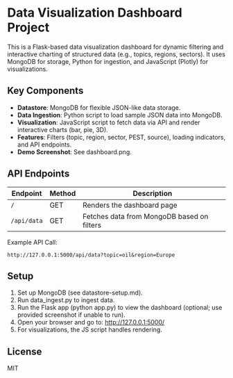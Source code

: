 # Data Visualization Dashboard Project

This is a Flask-based data visualization dashboard for dynamic filtering and interactive charting of structured data (e.g., topics, regions, sectors). It uses MongoDB for storage, Python for ingestion, and JavaScript (Plotly) for visualizations.

## Key Components
- **Datastore**: MongoDB for flexible JSON-like data storage.
- **Data Ingestion**: Python script to load sample JSON data into MongoDB.
- **Visualization**: JavaScript script to fetch data via API and render interactive charts (bar, pie, 3D).
- **Features**: Filters (topic, region, sector, PEST, source), loading indicators, and API endpoints.
- **Demo Screenshot**: See dashboard.png.

## API Endpoints
| **Endpoint**      | **Method** | **Description**                 |
|-------------------|------------|---------------------------------|
| `/`               | GET        | Renders the dashboard page      |
| `/api/data`       | GET        | Fetches data from MongoDB based on filters |

Example API Call:  
```http
http://127.0.0.1:5000/api/data?topic=oil&region=Europe
```

## Setup
1. Set up MongoDB (see datastore-setup.md).
2. Run data_ingest.py to ingest data.
3. Run the Flask app (python app.py) to view the dashboard (optional; use provided screenshot if unable to run).
4. Open your browser and go to: http://127.0.0.1:5000/
5. For visualizations, the JS script handles rendering.

## License
MIT

